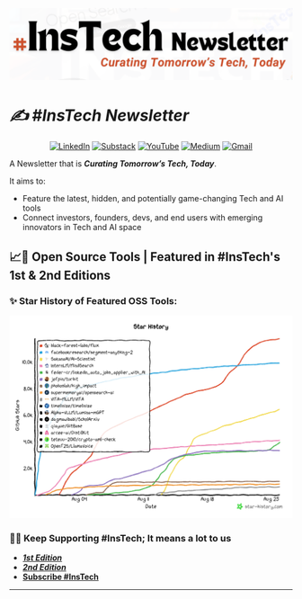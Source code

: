 ![](./21.08.2024_22.24.21_REC.png)

# ***✍️ #InsTech Newsletter***

<div align="center">

[![LinkedIn](https://img.shields.io/badge/LinkedIn-0077B5?style=for-the-badge&logo=linkedin&logoColor=white)](https://bit.ly/44p8hmZ)
[![Substack](https://img.shields.io/badge/Substack-%23006f5c.svg?style=for-the-badge&logo=substack&logoColor=FF6719)](https://substack.com/@instech)
[![YouTube](https://img.shields.io/badge/YouTube-FF0000?style=for-the-badge&logo=youtube&logoColor=white)](https://bit.ly/ibtd)
[![Medium](https://img.shields.io/badge/Medium-12100E?style=for-the-badge&logo=medium&logoColor=white)](https://medium.com/@wallikhan76)
[![Gmail](https://img.shields.io/badge/Gmail-D14836?style=for-the-badge&logo=gmail&logoColor=white)](mailto:wallikhan76@gmail.com)

</div>

A Newsletter that is ***Curating Tomorrow’s Tech, Today***. 

It aims to:
- Feature the latest, hidden, and potentially game-changing Tech and AI tools
- Connect investors, founders, devs, and end users with emerging innovators in Tech and AI space

## 📈🐙 Open Source Tools | Featured in #InsTech's 1st & 2nd Editions

### ✨ Star History of Featured OSS Tools:

![alt text](./star-history-2024825.png)


### 🔔🔁 Keep Supporting #InsTech; It means a lot to us


- ***[1st Edition](https://bit.ly/4dARuR6)***
- ***[2nd Edition](https://www.linkedin.com/feed/update/urn:li:ugcPost:7229952731224920064/)***
- **[Subscribe  #InsTech](https://bit.ly/InsTechSub)**

---